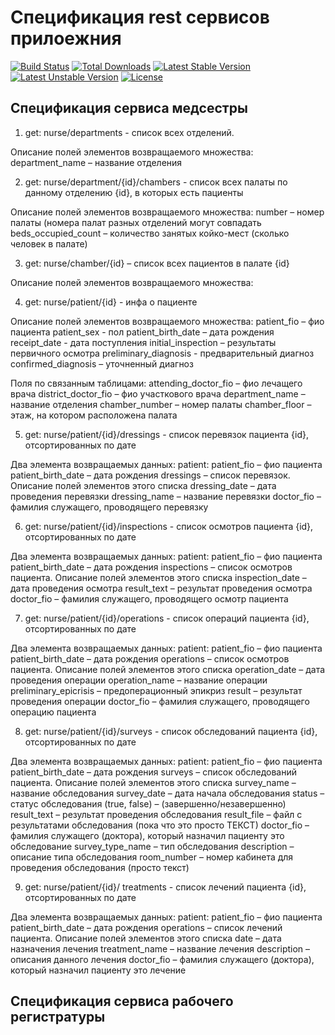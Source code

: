 ﻿# Спецификация rest сервисов прилоежния
[![Build Status](https://travis-ci.org/laravel/framework.svg)](https://travis-ci.org/laravel/framework)
[![Total Downloads](https://poser.pugx.org/laravel/framework/d/total.svg)](https://packagist.org/packages/laravel/framework)
[![Latest Stable Version](https://poser.pugx.org/laravel/framework/v/stable.svg)](https://packagist.org/packages/laravel/framework)
[![Latest Unstable Version](https://poser.pugx.org/laravel/framework/v/unstable.svg)](https://packagist.org/packages/laravel/framework)
[![License](https://poser.pugx.org/laravel/framework/license.svg)](https://packagist.org/packages/laravel/framework)


## Спецификация сервиса медсестры

1) get: nurse/departments   -  список всех отделений.

Описание полей элементов возвращаемого множества: 
department_name – название отделения

2) get: nurse/department/{id}/chambers   - список всех палаты по данному отделению {id}, в которых есть пациенты 

Описание полей элементов возвращаемого множества: 
number – номер палаты (номера палат разных отделений могут совпадать
beds_occupied_count – количество занятых койко-мест (сколько человек в палате)

3) get: nurse/chamber/{id} – список всех пациентов в палате {id}

Описание полей элементов возвращаемого множества: 


4) get: nurse/patient/{id}   -  инфа о пациенте 

Описание полей элементов возвращаемого множества:
patient_fio – фио пациента
patient_sex - пол
patient_birth_date – дата рождения
receipt_date  - дата поступления
initial_inspection –  результаты первичного осмотра
preliminary_diagnosis  - предварительный диагноз
confirmed_diagnosis – уточненный диагноз

Поля по связанным таблицами:
attending_doctor_fio – фио лечащего врача
district_doctor_fio – фио участкового врача
department_name – название отделения
chamber_number – номер палаты
chamber_floor – этаж, на котором расположена палата


5) get: nurse/patient/{id}/dressings  - список перевязок пациента {id}, отсортированных по дате

Два элемента возвращаемых данных:
patient: patient_fio – фио пациента
               patient_birth_date – дата рождения
dressings – список перевязок. Описание полей элементов этого списка
               dressing_date – дата проведения перевязки
               dressing_name – название перевязки
               doctor_fio – фамилия служащего, проводящего перевязку

        


6) get: nurse/patient/{id}/inspections - список осмотров пациента {id}, отсортированных по дате

Два элемента возвращаемых данных:
patient: patient_fio – фио пациента
               patient_birth_date – дата рождения
inspections – список осмотров пациента. Описание полей элементов этого списка
               inspection_date  – дата проведения осмотра
               result_text – результат проведения осмотра
               doctor_fio – фамилия служащего, проводящего осмотр пациента

7) get: nurse/patient/{id}/operations - список операций пациента {id}, отсортированных по дате

Два элемента возвращаемых данных:
patient: patient_fio – фио пациента
               patient_birth_date – дата рождения
operations – список осмотров пациента. Описание полей элементов этого списка
               operation_date – дата проведения операции
               operation_name – название операции
               preliminary_epicrisis – предоперационный эпикриз
               result – результат проведения операции
               doctor_fio – фамилия служащего, проводящего операцию пациента

8) get: nurse/patient/{id}/surveys - список обследований пациента {id}, отсортированных по дате

Два элемента возвращаемых данных:
patient: patient_fio – фио пациента
               patient_birth_date – дата рождения
surveys – список обследований пациента. Описание полей элементов этого списка
               survey_name – название обследования
               survey_date  – дата начала обследования
               status – статус обследования (true, false) – (завершенно/незавершенно)
               result_text – результат проведения обследования
               result_file – файл с результатами обследования (пока что это просто ТЕКСТ)
               doctor_fio – фамилия служащего (доктора), который назначил пациенту это обследование 
               survey_type_name – тип обследования
               description – описание типа обследования
               room_number – номер кабинета для проведения обследования (просто текст)


9) get: nurse/patient/{id}/ treatments  - список лечений пациента {id}, отсортированных по дате

Два элемента возвращаемых данных:
patient: patient_fio – фио пациента
               patient_birth_date – дата рождения
operations – список лечений пациента. Описание полей элементов этого списка
               date – дата назначения лечения
               treatment_name  – название лечения
               description – описания данного лечения
               doctor_fio – фамилия служащего (доктора), который назначил пациенту это лечение


## Спецификация сервиса рабочего регистратуры

